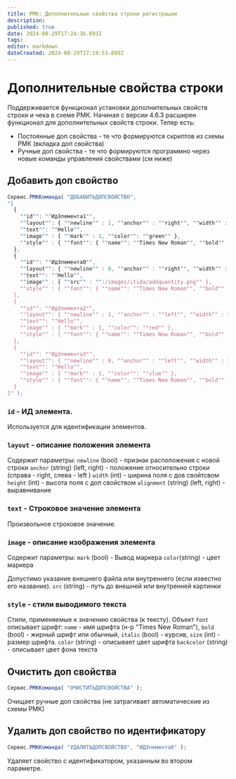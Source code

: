 ```yaml
---
title: РМК: Дополнительные свойства строки регистрации
description: 
published: true
date: 2024-08-29T17:24:36.693Z
tags: 
editor: markdown
dateCreated: 2024-08-29T17:19:53.099Z
---
```


# Дополнительные свойства строки
Поддерживается функционал установки дополнительных свойств строки и чека в схеме РМК.
Начиная с версии 4.6.3 расширен функционал для дополнительных свойств строки.
Тепер есть:
- Постоянные доп свойства - те что формируются скриптов из схемы РМК (вкладка доп свойства)
- Ручные доп свойства - те что формируются программно через новые команды управления свойствами (см ниже)

## Добавить доп свойство

```js
Сервис.РМККоманда( "ДОБАВИТЬДОПСВОЙСТВО", 
"[
  {
    ""id"": ""ИдЭлемента1"",
    ""layout"": { ""newline"" : 1, ""anchor"" : ""right"", ""width"" : 150, ""height"" : 20, ""alignment"" : ""left"" },
    ""text"": ""Hello"",
    ""image"" : { ""mark"" : 1, ""color"": ""green"" },
    ""style"" : { ""font"": { ""name"": ""Times New Roman"", ""bold"" : 1, ""italic"": 1, ""size"": 15 }, ""color"": ""red"" }
  },
  {
    ""id"": ""ИдЭлемента0"",
    ""layout"": { ""newline"" : 0, ""anchor"" : ""right"", ""width"" : 150, ""height"" : 20, ""alignment"" : ""left"" },
    ""text"": ""Hello"",
    ""image"" : { ""src"" : "":/images/itida/addquantity.png"" },
    ""style"" : { ""font"": { ""name"": ""Times New Roman"", ""bold"" : 1, ""italic"": 1, ""size"": 15 }, ""color"": ""red"" }
  },
  {
    ""id"": ""ИдЭлемента2"",
    ""layout"": { ""newline"" : 1, ""anchor"" : ""left"", ""width"" : 150, ""height"" : 30, ""alignment"" : ""left"" },
    ""text"": ""Hello"",
    ""image"" : { ""mark"" : 1, ""color"": ""red"" },
    ""style"" : { ""font"": { ""name"": ""Times New Roman"", ""bold"" : 1, ""italic"": 1, ""size"": 15 }, ""color"": ""blue"" }
  },
  {
    ""id"": ""ИдЭлемента3"",
    ""layout"": { ""newline"" : 0, ""anchor"" : ""left"", ""width"" : 150, ""height"" : 30, ""alignment"" : ""left"" },
    ""text"": ""Hello"",
    ""image"" : { ""mark"" : 1, ""color"": ""vlue"" },
    ""style"" : { ""font"": { ""name"": ""Times New Roman"", ""bold"" : 1, ""italic"": 1, ""size"": 15 }, ""color"": ""yellow"" }
  }
]" );
```

### `id` - ИД элемента.
Используется для идентификации элементов. 


### `layout` - описание положения элемента
Содержит параметры:
`newline` (bool)	- признак расположения с новой строки
`anchor` (string) (left, right) - положение относительно строки (справа - right, слева - left )
`width` (int) - ширина поля с дов свойтсвом
`height` (int) - высота поля с доп свойством
`alignment` (string) (left, right) - выравнивание


### `text` - Строковое значение элемента
Произвольное строковое значение.


### `image` - описание изображения элемента
Содержит параметры:
`mark` (bool) - Вывод маркера
`color`(string) - цвет маркера

Допустимо указание внешнего файла или внутреннего (если известно его название).
`src` (string) - путь до внешней или внутренней картинки


### `style` - стили выводимого текста
Стили, применяемые к значению свойства (к тексту).
Объект `font` описывает шрифт: `name` - имя шрифта (н-р "Times New Roman"), `bold` (bool) - жирный шрифт или обычный, `italic` (bool) - курсив, `size` (int) - размер шрифта.
`color` (string) - описывает цвет шрифта
`backcolor` (string) - описывает цвет фона текста


## Очистить доп свойства

```js
Сервис.РМККоманда( "ОЧИСТИТЬДОПСВОЙСТВА" );
```

Очищает ручные доп свойства (не затрагивает автоматические из схемы РМК)

## Удалить доп свойство по идентификатору

```js
Сервис.РМККоманда( "УДАЛИТЬДОПСВОЙСТВО", "ИДЭлемента0" );
```

Удаляет свойство с идентификатором, указанным во втором параметре.
